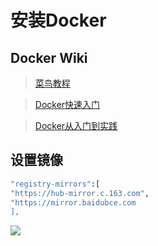# 安装Docker

## Docker Wiki

> [菜鸟教程](https://www.runoob.com/docker/ubuntu-docker-install.html)

> [Docker快速入门](https://docker.easydoc.net/doc/81170005/cCewZWoN/lTKfePfP)

> [Docker从入门到实践](https://yeasy.gitbook.io/docker\_practice/)

## 设置镜像

```bash
"registry-mirrors":[
"https://hub-mirror.c.163.com",
"https://mirror.baidubce.com
],
```

![](https://i0.hdslb.com/bfs/album/08233021462e2c854ec36617748cd7e90f65b49d.png)
